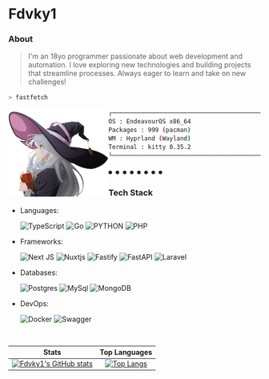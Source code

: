 # Fdvky1

### About
> I'm an 18yo programmer passionate about web development and automation. I love exploring new technologies and building projects that streamline processes. Always eager to learn and take on new challenges!

```bash
> fastfetch
```

<img src="elaina-transparant.png" width="200px" align="left" alt="Elaina" />

```bash
┌──────────────────────────────────────────┐
OS : EndeavourOS x86_64
Packages : 999 (pacman)
WM : Hyprland (Wayland)
Terminal : kitty 0.35.2
└──────────────────────────────────────────┘

● ● ● ● ● ● ● ●
```

### Tech Stack

- Languages: &nbsp;

  ![TypeScript](https://img.shields.io/badge/TypeScript-007ACC?style=for-the-badge&logo=typescript&logoColor=white)
  ![Go](https://img.shields.io/badge/go-%2300ADD8.svg?style=for-the-badge&logo=go&logoColor=white)
  ![PYTHON](https://img.shields.io/badge/Python-14354C?style=for-the-badge&logo=python&logoColor=white)
  ![PHP](https://img.shields.io/badge/php-%23777BB4.svg?style=for-the-badge&logo=php&logoColor=white)

- Frameworks: &nbsp;

  ![Next JS](https://img.shields.io/badge/Next-black?style=for-the-badge&logo=next.js&logoColor=white)
  ![Nuxtjs](https://img.shields.io/badge/Nuxt-002E3B?style=for-the-badge&logo=nuxtdotjs&logoColor=#00DC82)
  ![Fastify](https://img.shields.io/badge/fastify-%23000000.svg?style=for-the-badge&logo=fastify&logoColor=white)
  ![FastAPI](https://img.shields.io/badge/FastAPI-005571?style=for-the-badge&logo=fastapi)
  ![Laravel](https://img.shields.io/badge/laravel-%23FF2D20.svg?style=for-the-badge&logo=laravel&logoColor=white)
  
  
- Databases: &nbsp;

  ![Postgres](https://img.shields.io/badge/postgres-%23316192.svg?style=for-the-badge&logo=postgresql&logoColor=white)
  ![MySql](https://img.shields.io/badge/MySQL-00000F?style=for-the-badge&logo=mysql&logoColor=white)
  ![MongoDB](https://img.shields.io/badge/MongoDB-4EA94B?style=for-the-badge&logo=mongodb&logoColor=white)

- DevOps: &nbsp;

  ![Docker](https://img.shields.io/badge/docker-%230db7ed.svg?style=for-the-badge&logo=docker&logoColor=white)
  ![Swagger](https://img.shields.io/badge/-Swagger-%23Clojure?style=for-the-badge&logo=swagger&logoColor=white)
  

<br/>

|    Stats    |    Top Languages    |
| :---------------------: | :-------------------: |
| [![Fdvky1's GitHub stats](https://github-readme-stats-ashen-alpha-72.vercel.app/api?username=fdvky1&show_icons=true&theme=radical)](https://github.com/anuraghazra/github-readme-stats) | [![Top Langs](https://github-readme-stats-ashen-alpha-72.vercel.app/api/top-langs/?username=fdvky1&theme=radical&hide_progress=true&hide=css)](https://github.com/anuraghazra/github-readme-stats) |

